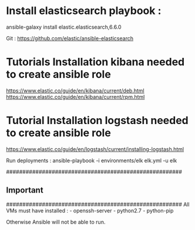 # Install elasticsearch playbook :
ansible-galaxy install elastic.elasticsearch,6.6.0

Git :
https://github.com/elastic/ansible-elasticsearch

# Tutorials Installation kibana needed to create ansible role
https://www.elastic.co/guide/en/kibana/current/deb.html
https://www.elastic.co/guide/en/kibana/current/rpm.html

# Tutorial Installation logstash needed to create ansible role
https://www.elastic.co/guide/en/logstash/current/installing-logstash.html

Run deployments :
ansible-playbook -i environments/elk elk.yml -u elk

######################################################
##                     Important                    ##
######################################################
All VMs must have installed :
    - openssh-server
    - python2.7
    - python-pip

Otherwise Ansible will not be able to run.